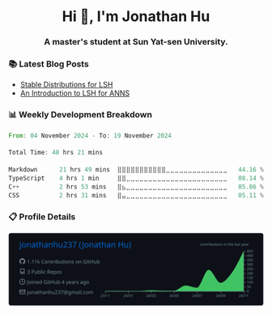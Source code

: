 <h1 align="center">Hi 👋, I'm Jonathan Hu</h1>
<h3 align="center">A master's student at Sun Yat-sen University.</h3>

<h3> 📚 Latest Blog Posts </h3> 

<!-- BLOG-POST-LIST:START -->
- [Stable Distributions for LSH](https://jonathanhu.tech/posts/stable-distributions-for-lsh/)
- [An Introduction to LSH for ANNS](https://jonathanhu.tech/posts/an-introduction-to-lsh-for-anns/)
<!-- BLOG-POST-LIST:END -->

<h3> 📊 Weekly Development Breakdown </h3>

<!--START_SECTION:waka-->

```rust
From: 04 November 2024 - To: 19 November 2024

Total Time: 48 hrs 21 mins

Markdown      21 hrs 49 mins  ⣿⣿⣿⣿⣿⣿⣿⣿⣿⣿⣿⣀⣀⣀⣀⣀⣀⣀⣀⣀⣀⣀⣀⣀⣀   44.16 %
TypeScript    4 hrs 1 min     ⣿⣿⣀⣀⣀⣀⣀⣀⣀⣀⣀⣀⣀⣀⣀⣀⣀⣀⣀⣀⣀⣀⣀⣀⣀   08.14 %
C++           2 hrs 53 mins   ⣿⣦⣀⣀⣀⣀⣀⣀⣀⣀⣀⣀⣀⣀⣀⣀⣀⣀⣀⣀⣀⣀⣀⣀⣀   05.86 %
CSS           2 hrs 31 mins   ⣿⣤⣀⣀⣀⣀⣀⣀⣀⣀⣀⣀⣀⣀⣀⣀⣀⣀⣀⣀⣀⣀⣀⣀⣀   05.11 %
```

<!--END_SECTION:waka-->

<h3> 📋 Profile Details </h3>

<div align="center">
  <img src="./profile-summary-card-output/github_dark/0-profile-details.svg" alt="Description">
</div>